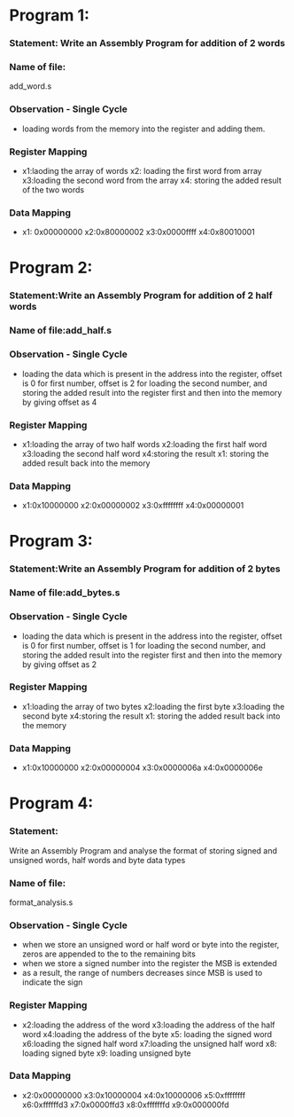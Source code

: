 # Program 1: 
### Statement: Write an Assembly Program for addition of 2 words

### Name of file:
add_word.s

### Observation - Single Cycle
- loading words from the memory into the register and adding them.
 
### Register Mapping
- x1:laoding the array of words
  x2: loading the first word from array
  x3:loading the second word from the array
  x4: storing the added result of the two words

### Data Mapping
- x1: 0x00000000
  x2:0x80000002
  x3:0x0000ffff
  x4:0x80010001


# Program 2: 
### Statement:Write an Assembly Program for addition of 2 half words

### Name of file:add_half.s

### Observation - Single Cycle
- loading the data which is present in the address into the register, offset is 0 for first number, offset is 2 for loading the second
number, and storing the added result into the register first and then into the memory by giving offset as 4
 
### Register Mapping
- x1:loading the array of two half words
  x2:loading the first half word
  x3:loading the second half word
  x4:storing the result
  x1: storing the added result back into the memory
### Data Mapping
- x1:0x10000000
  x2:0x00000002
  x3:0xffffffff
  x4:0x00000001


# Program 3:
### Statement:Write an Assembly Program for addition of 2 bytes

### Name of file:add_bytes.s

### Observation - Single Cycle
- loading the data which is present in the address into the register, offset is 0 for first number, offset is 1 for loading the second
number, and storing the added result into the register first and then into the memory by giving offset as 2

### Register Mapping
- x1:loading the array of two bytes
  x2:loading the first byte
  x3:loading the second byte
  x4:storing the result
  x1: storing the added result back into the memory
### Data Mapping
- x1:0x10000000
  x2:0x00000004
  x3:0x0000006a
  x4:0x0000006e


# Program 4:
### Statement:
 Write an Assembly Program and analyse the format of storing signed and unsigned words,
   half words and byte data types

### Name of file:
format_analysis.s

### Observation - Single Cycle
- when we store an unsigned word or half word or byte into the register, zeros are appended to the 
  to the remaining bits
- when we store a signed number into the register the MSB is extended
- as a result, the range of numbers decreases since MSB is used to indicate the sign
 
### Register Mapping
- x2:loading the address of the word
  x3:loading the address of the half word
  x4:loading the address of the byte
  x5: loading the signed word 
  x6:loading the signed half word
  x7:loading the unsigned half word
  x8: loading signed byte
  x9: loading unsigned byte
### Data Mapping
- x2:0x00000000
  x3:0x10000004
  x4:0x10000006
  x5:0xffffffff
  x6:0xffffffd3
  x7:0x0000ffd3
  x8:0xfffffffd
  x9:0x000000fd
